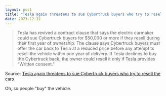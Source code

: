 ```yaml
---
layout: post
title: "Tesla again threatens to sue Cybertruck buyers who try to resell the cars"
date: 2023-12-12
---
```


> Tesla has revived a contract clause that says the electric carmaker could
sue Cybertruck buyers for $50,000 or more if they resell during their first
year of ownership. The clause says Cybertruck buyers must offer the car
back to Tesla at a reduced price before any attempt to resell the vehicle
within one year of delivery. If Tesla declines to buy the Cybertruck back,
the owner could resell it only if Tesla provides "Written consent."

Source: [Tesla again threatens to sue Cybertruck buyers who try to resell
the cars](https://arstechnica.com/?p=1990178)

Oh, so people "buy" the vehicle.

